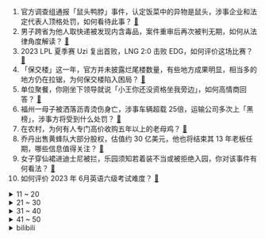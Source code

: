 1. 官方调查组通报「鼠头鸭脖」事件，认定饭菜中的异物是鼠头，涉事企业和法定代表人顶格处罚，如何看待此事？ [:link:](https://www.zhihu.com/question/607131041)
2. 男子跨省为他人取快递被发现内含毒品，案件重审后再次被判无期，如何从法律角度解读？ [:link:](https://www.zhihu.com/question/607104424)
3. 2023 LPL 夏季赛 Uzi 复出首败，LNG 2:0 击败 EDG，如何评价这场比赛？ [:link:](https://www.zhihu.com/question/607163339)
4. 「保交楼」这一年，官方并未披露烂尾楼数量，有些地方成果明显，相当多的地方仍在拉锯，为何保交楼陷入困局？ [:link:](https://www.zhihu.com/question/607125175)
5. 单位聚餐，你刚坐下领导就说「小王你还没资格坐我旁边」，如何高情商回答？ [:link:](https://www.zhihu.com/question/606620590)
6. 福州一母子被洒落沥青烫伤身亡，涉事车辆超载 25倍，运输公司多次上「黑榜」，涉事方将受到什么处罚？ [:link:](https://www.zhihu.com/question/607112600)
7. 在农村，为何有人专门高价收购五年以上的老母鸡？ [:link:](https://www.zhihu.com/question/421033694)
8. 乔丹出售黄蜂队大部分股权，估值约 30 亿美元，他也将结束其 13 年老板任期，哪些信息值得关注？ [:link:](https://www.zhihu.com/question/607107936)
9. 女子穿仙裙进迪士尼被拦，乐园须知若着装不当或被拒绝入园，你对该事件有何看法？ [:link:](https://www.zhihu.com/question/606726034)
10. 如何评价 2023 年 6月英语六级考试难度？ [:link:](https://www.zhihu.com/question/607157797)
<details>
<summary>11 ~ 20</summary>

11. 白岩松说很同情梅西到中国无法逛街，梅西回应「球队通常都这样，大部分时间都待在酒店」，如何看待此现象？ [:link:](https://www.zhihu.com/question/607002376)
12. 进行傅里叶变换是不是就是为了简化运算？ [:link:](https://www.zhihu.com/question/606051930)
13. 3个月读完12本书，为什么还是那么焦虑？ [:link:](https://www.zhihu.com/question/605602129)
14. 钱真的可以治愈一切吗？ [:link:](https://www.zhihu.com/question/606531916)
15. 多地新一轮汽车消费补贴密集出炉，深圳南山最高可领现金补贴 3.3 万，对车企和消费者有何利好？ [:link:](https://www.zhihu.com/question/607125662)
16. 为什么嵌入式调试经常用UART，却很少用SPI、I2C或USRT？ [:link:](https://www.zhihu.com/question/450883017)
17. 同事老是把他的活儿推给我做，怎么拒绝都没用，怎么办？ [:link:](https://www.zhihu.com/question/605396997)
18. 2023 年 618 有哪些支持独显直连的高性能笔记本值得入手？ [:link:](https://www.zhihu.com/question/597409880)
19. 国内有哪些高档女包的品牌？ [:link:](https://www.zhihu.com/question/287727894)
20. 2023上半年四六级开考，考试体验如何，哪些题目印象深刻？ [:link:](https://www.zhihu.com/question/607122232)
</details>
<details>
<summary>21 ~ 30</summary>

21. 孩子被老师安排在教室最后一排怎么办？ [:link:](https://www.zhihu.com/question/606100150)
22. 如何选择家用净水器？ [:link:](https://www.zhihu.com/question/25051573)
23. 如何评价《崩坏：星穹铁道》中的银河公司被银狼侵入? [:link:](https://www.zhihu.com/question/607134236)
24. 向传奇致敬！42 岁郑智正式退役，代表国足出战 108 场，打入 15 球，如何评价郑智的职业生涯？ [:link:](https://www.zhihu.com/question/607062078)
25. 普京称俄罗斯 2023 年 4 月 GDP 同比增长 3.3%，为何俄遭西方制裁却仍能保持经济增长？ [:link:](https://www.zhihu.com/question/607051685)
26. 兰州马拉松赛外国选手优先 50 米起跑，当地称「防止国际精英受干扰」，如何看待此事？ [:link:](https://www.zhihu.com/question/606928139)
27. 刚高考完的高三生如何赚钱？ [:link:](https://www.zhihu.com/question/607140551)
28. 电线是不是越粗越好？ [:link:](https://www.zhihu.com/question/606004330)
29. 高考完有可能考不上就必须立马学习吗？ [:link:](https://www.zhihu.com/question/607150191)
30. 本轮「降息」是起点还是终点？未来宏观政策向是否会继续通过降息来刺激消费和资金流动？ [:link:](https://www.zhihu.com/question/607048020)
</details>
<details>
<summary>31 ~ 40</summary>

31. 你会选择去现场看一场中超联赛吗？ [:link:](https://www.zhihu.com/question/606077480)
32. 如何看待第一届烂柯杯决赛，辜梓豪让一追二战胜申真谞，取得个人国际大赛第二冠？ [:link:](https://www.zhihu.com/question/607154196)
33. 考研政治分低怎么办? [:link:](https://www.zhihu.com/question/596535855)
34. 物体的坚硬程度由什么决定？ [:link:](https://www.zhihu.com/question/602346094)
35. 当前国内消费规模处于什么水平？主要受到哪些因素的影响？除了降息以外，还有什么手段能刺激消费？ [:link:](https://www.zhihu.com/question/607048165)
36. 为什么《甄嬛传》百看不厌？ [:link:](https://www.zhihu.com/question/499570303)
37. 如何评价 2023 年上海中考？ [:link:](https://www.zhihu.com/question/599405158)
38. 为什么蜘蛛侠反抗命运而闪电侠选择了接受？ [:link:](https://www.zhihu.com/question/606552144)
39. 布林肯访华前强调中美需更好沟通，确保竞争不升级为冲突，还有哪些信息值得关注？ [:link:](https://www.zhihu.com/question/607147745)
40. 诸葛亮明知道关羽会失荆州，为什么没能够及时补救呢？ [:link:](https://www.zhihu.com/question/604680500)
</details>
<details>
<summary>41 ~ 50</summary>

41. 如何评价《奔跑吧》第七季第九期《好梦竞赛》？ [:link:](https://www.zhihu.com/question/607007150)
42. 哈佛医学院曝惊天丑闻，员工偷尸体卖器官，600 美元可买两张脸，包裹用快递寄出，如何看待此事？ [:link:](https://www.zhihu.com/question/606917409)
43. 工作两三年后，你悟出什么职场道理？ [:link:](https://www.zhihu.com/question/369404624)
44. 汽车长期静置不用，有什么安全隐患需要注意吗？ [:link:](https://www.zhihu.com/question/605219932)
45. 普京称俄罗斯已经将承诺的第一部分核装置运抵白俄罗斯境内，如何看待此举？对局势有何影响？ [:link:](https://www.zhihu.com/question/607107944)
46. 俄罗斯总统新闻秘书佩斯科夫表示，俄罗斯愿与美国就核军备控制进行谈判，透露了哪些信息？ [:link:](https://www.zhihu.com/question/607104284)
47. 考研学习效率低怎么办? [:link:](https://www.zhihu.com/question/599501287)
48. 重来一次高考你是不是会拼尽全力？ [:link:](https://www.zhihu.com/question/605242117)
49. 现代的刀拿到古代会不会成为宝刀？ [:link:](https://www.zhihu.com/question/21855082)
50. 你买过的哪款手机，是真的被它的手机美学惊艳到了而买的？ [:link:](https://www.zhihu.com/question/607015042)
</details><details>
<summary>bilibili</summary>

</details>